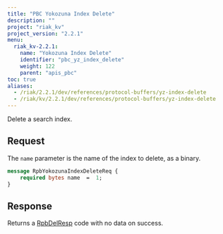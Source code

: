 ```yaml
---
title: "PBC Yokozuna Index Delete"
description: ""
project: "riak_kv"
project_version: "2.2.1"
menu:
  riak_kv-2.2.1:
    name: "Yokozuna Index Delete"
    identifier: "pbc_yz_index_delete"
    weight: 122
    parent: "apis_pbc"
toc: true
aliases:
  - /riak/2.2.1/dev/references/protocol-buffers/yz-index-delete
  - /riak/kv/2.2.1/dev/references/protocol-buffers/yz-index-delete
---
```


Delete a search index.

## Request

The `name` parameter is the name of the index to delete, as a binary.

```protobuf
message RpbYokozunaIndexDeleteReq {
    required bytes name  =  1;
}
```

## Response

Returns a [RpbDelResp](/riak/kv/2.2.1/developing/api/protocol-buffers/#message-codes) code with no data on success.


